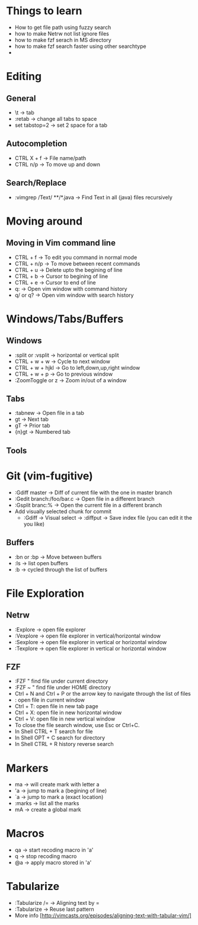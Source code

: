 # Things to learn
  - How to get file path using fuzzy search
  - how to make Netrw not list ignore files
  - how to make fzf serach in MS directory
  - how to make fzf search faster using other searchtype
  - 

# Editing
## General 
  - \t -> tab
  - :retab -> change all tabs to space 
  - set tabstop=2 -> set 2 space for a tab

## Autocompletion
- CTRL X + f -> File name/path
- CTRL n/p   -> To move up and down

## Search/Replace
- :vimgrep /Text/ **/*.java -> Find Text in all (java) files recursively

# Moving around
## Moving in Vim command line
- CTRL + f   -> To edit you command in normal mode
- CTRL + n/p -> To move between recent commands
- CTRL + u   -> Delete upto the begining of line
- CTRL + b   -> Cursor to begining of line
- CTRL + e   -> Cursor to end of line
- q:         -> Open vim window with command history
- q/ or q?   -> Open vim window with search history

# Windows/Tabs/Buffers
## Windows
- :split or :vsplit        -> horizontal or vertical split
- CTRL + w + w             -> Cycle to next window
- CTRL + w + hjkl          -> Go to left,down,up,right window
- CTRL + w + p             -> Go to previous window
- :ZoomToggle or <Leader>z -> Zoom in/out of a window

## Tabs
- :tabnew -> Open file in a tab
- gt      -> Next tab
- gT      -> Prior tab
- {n}gt   -> Numbered tab

## Tools
# Git (vim-fugitive)
- :Gdiff master -> Diff of current file with the one in master branch
- :Gedit branch:/foo/bar.c -> Open file in a different branch
- :Gsplit branc:% -> Open the current file in a different branch
- Add visually selected chunk for commit
  - :Gdiff -> Visual select -> :diffput -> Save index file (you can edit it the you like)


## Buffers
- :bn or :bp -> Move between buffers
- :ls        -> list open buffers
- :b <Tab>   -> cycled through the list of buffers

# File Exploration
## Netrw
- :Explore -> open file explorer
- :Vexplore -> open file explorer in vertical/horizontal window
- :Sexplore -> open file explorer in vertical or horizontal window
- :Texplore -> open file explorer in vertical or horizontal window

## FZF
- :FZF " find file under current directory
- :FZF ~ " find file under HOME directory
- Ctrl + N and Ctrl + P or the arrow key to navigate through the list of files
- <Enter>: open file in current window
- Ctrl + T: open file in new tab page
- Ctrl + X: open file in new horizontal window
- Ctrl + V: open file in new vertical window
- To close the file search window, use Esc or Ctrl+C.
- In Shell CTRL + T search for file
- In Shell OPT + C search for directory
- In Shell CTRL + R history reverse search

# Markers
  - ma -> will create mark with letter a
  - 'a -> jump to mark a (begining of line)
  - \`a -> jump to mark a (exact location) 
  - :marks -> list all the marks
  - mA -> create a global mark

# Macros
  - qa -> start recoding macro in 'a'
  - q -> stop recoding macro
  - @a -> apply macro stored in 'a'

# Tabularize
  - :Tabularize /= -> Aligning text by =
  - :Tabularize -> Reuse last pattern
  - More info [http://vimcasts.org/episodes/aligning-text-with-tabular-vim/]

